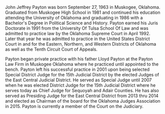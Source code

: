 ﻿---
fname: 'J.'
lname: 'Payton'
id: 815
published: False
layout: judge-bio
---
<p>John Jeffrey Payton was born September 27, 1963 in Muskogee, Oklahoma. Graduated from Muskogee High School in 1981 and continued his education attending the University of Oklahoma and graduating in 1986 with a Bachelor's Degree in Political Science and History.  Payton earned his Juris Doctorate in 1991 from the University Of Tulsa School Of Law and was admitted to practice law by the Oklahoma Supreme Court in April 1992. Later that year he was admitted to practice in the United States District Court in and for the Eastern, Northern, and Western Districts of Oklahoma as well as the Tenth Circuit Court of Appeals.</p>
<p>Payton began private practice with his father Lloyd Payton at the Payton Law Firm in Muskogee Oklahoma where he practiced until appointed to the bench. Payton left his successful practice in 2001 upon being selected Special District Judge for the 15th Judicial District by the elected Judges of the East Central Judicial District. He served as Special Judge until 2007 when he was elected District Judge for the 15th Judicial District where he serves today as Chief Judge for Sequoyah and Adair Counties. He has also served as Presiding Judge for the East Central District from 2013 thru 2014 and elected as Chairman of the board for the Oklahoma Judges Association in 2015. Payton is currently a member of the Court on the Judiciary.</p>

